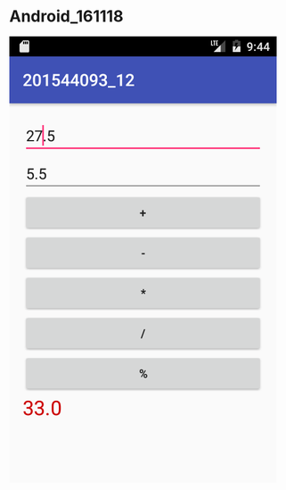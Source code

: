 # Android_161118

<img src="https://github.com/leeym008/Android_161118/blob/master/app/img/Screenshot_1.png">
